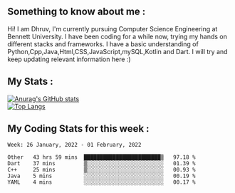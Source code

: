## Something to know about me : <br>
Hi! I am Dhruv, I'm currently pursuing Computer Science Engineering at Bennett University. I have been coding for a while now, trying my hands on different stacks and frameworks.
I have a basic understanding of Python,Cpp,Java,Html,CSS,JavaScript,mySQL,Kotlin and Dart. I will try and keep updating relevant information here :)
<br>

## My Stats : <br>
[![Anurag's GitHub stats](https://github-readme-stats.vercel.app/api?username=DhruvLawaniya&show_icons=true&theme=tokyonight&hide=prs,issues)](https://github.com/anuraghazra/github-readme-stats)<br>
[![Top Langs](https://github-readme-stats.vercel.app/api/top-langs/?username=DhruvLawaniya&theme=tokyonight)](https://github.com/anuraghazra/github-readme-stats)
## My Coding Stats for this week : <br>
<!--START_SECTION:waka-->
```text
Week: 26 January, 2022 - 01 February, 2022

Other   43 hrs 59 mins  ████████████████████████▒   97.18 % 
Dart    37 mins         ▒░░░░░░░░░░░░░░░░░░░░░░░░   01.39 % 
C++     25 mins         ▒░░░░░░░░░░░░░░░░░░░░░░░░   00.93 % 
Java    5 mins          ░░░░░░░░░░░░░░░░░░░░░░░░░   00.19 % 
YAML    4 mins          ░░░░░░░░░░░░░░░░░░░░░░░░░   00.17 % 
```
<!--END_SECTION:waka-->


<br>

